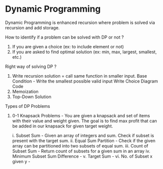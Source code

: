 # Dynamic Programming

Dynamic Programming is enhanced recursion where problem is solved via recursion and add storage.

How to identify if a problem can be solved with DP or not ?
1. If you are given a choice (ex: to include element or not)
2. If you are asked to find optimal solution (ex: min, max, largest, smallest, etc.)

Right way of solving DP ?
1. Write recursion solution = call same function in smaller input.
    Base Condition - Write the smallest possible valid input
    Write Choice Diagram Code
2. Memoization
3. Top-Down Solution

Types of DP Problems
1. 0-1 Knapsack Problems -
You are given a knapsack and set of items with their value and weight given. The goal is to find max profit that can be added in our knapsack for given target weight.

    i. Subset Sum - Given an array of integers and sum. Check if subset is present with the target sum.
    ii. Equal Sum Partition - Check if the given array can be partitioned into two subsets of equal sum.
    iii. Count of Subset Sum - Return count of subsets for a given sum in an array
    iv. Minimum Subset Sum Difference - 
    v. Target Sum - 
    vi. No. of Subset x given y -

